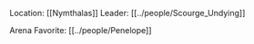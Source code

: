 Location: [[Nymthalas]]
Leader: [[../people/Scourge_Undying]]

Arena Favorite: [[../people/Penelope]]